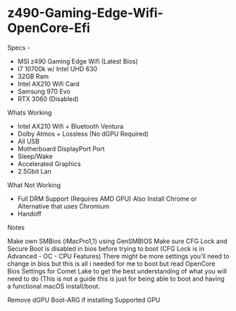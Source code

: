 # z490-Gaming-Edge-Wifi-OpenCore-Efi

Specs - 

- MSI z490 Gaming Edge Wifi (Latest Bios)
- I7 10700k w/ Intel UHD 630
- 32GB Ram
- Intel AX210 Wifi Card
- Samsung 970 Evo
- RTX 3060 (Disabled)
  






Whats Working

- Intel AX210 Wifi + Bluetooth Ventura
- Dolby Atmos + Lossless (No dGPU Required)
- All USB
- Motherboard DisplayPort Port
- Sleep/Wake
- Accelerated Graphics
- 2.5Gbit Lan


What Not Working

- Full DRM Support (Requires AMD GPU) Also Install Chrome or Alternative that uses Chromium
- Handoff


Notes

Make own SMBios (iMacPro1,1) using GenSMBIOS
Make sure CFG Lock and Secure Boot is disabled in bios before trying to boot (CFG Lock is in Advanced - OC - CPU Features)
There might be more settings you'll need to change in bios but this is all i needed for me to boot but read OpenCore Bios Settings for Comet Lake to get the best understanding of what you will need to do (This is not a guide this is just for being able to boot and having a functional macOS install/boot.

Remove dGPU Boot-ARG if installing Supported GPU

